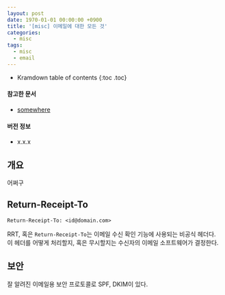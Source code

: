 ```yaml
---
layout: post
date: 1970-01-01 00:00:00 +0900
title: '[misc] 이메일에 대한 모든 것'
categories:
  - misc
tags:
  - misc
  - email
---
```


* Kramdown table of contents
{:toc .toc}

#### 참고한 문서

- [somewhere](somewhere)

#### 버전 정보

- x.x.x


## 개요

어쩌구


## Return-Receipt-To

```
Return-Receipt-To: <id@domain.com>
```

RRT, 혹은 `Return-Receipt-To`는 이메일 수신 확인 기능에 사용되는 비공식 헤더다. 이 헤더를 어떻게 처리할지, 혹은 무시할지는 수신자의 이메일 소프트웨어가 결정한다.


## 보안

잘 알려진 이메일용 보안 프로토콜로 SPF, DKIM이 있다.

